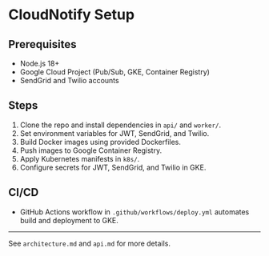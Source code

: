 # CloudNotify Setup

## Prerequisites
- Node.js 18+
- Google Cloud Project (Pub/Sub, GKE, Container Registry)
- SendGrid and Twilio accounts

## Steps
1. Clone the repo and install dependencies in `api/` and `worker/`.
2. Set environment variables for JWT, SendGrid, and Twilio.
3. Build Docker images using provided Dockerfiles.
4. Push images to Google Container Registry.
5. Apply Kubernetes manifests in `k8s/`.
6. Configure secrets for JWT, SendGrid, and Twilio in GKE.

## CI/CD
- GitHub Actions workflow in `.github/workflows/deploy.yml` automates build and deployment to GKE.

---
See `architecture.md` and `api.md` for more details.